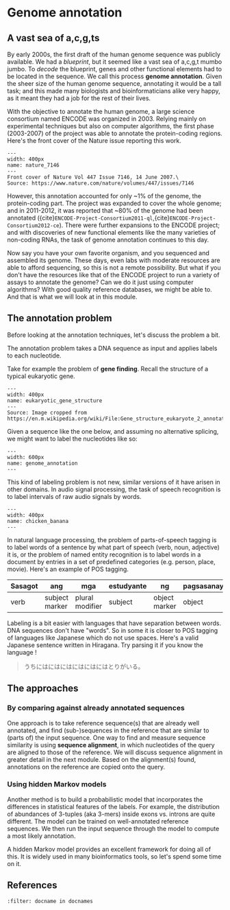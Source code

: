# Genome annotation

## A vast sea of a,c,g,ts

By early 2000s, the first draft of the human genome sequence was publicly available. 
We had a *blueprint*, but it seemed like a vast sea of a,c,g,t mumbo jumbo.
To *decode* the blueprint, genes and other functional elements had to be located in the sequence. We call this process **genome annotation**. Given the sheer size of the human genome sequence, annotating it would be a tall task; and this made many biologists and bioinformaticians alike very happy, as it meant they had a job for the rest of their lives.

With the objective to annotate the human genome, a large science consortium named ENCODE was organized in 2003. 
Relying mainly on experimental techniques but also on computer algorithms, the first phase (2003-2007) of the project was able to annotate the protein-coding regions. Here's the front cover of the Nature issue reporting this work.
```{figure} ./images/nature_7146.png
---
width: 400px
name: nature_7146
---
Front cover of Nature Vol 447 Issue 7146, 14 June 2007.\
Source: https://www.nature.com/nature/volumes/447/issues/7146
```
However, this annotation accounted for only ~1% of the genome, the protein-coding part. The project was expanded to cover the whole genome; and in 2011-2012, it was reported that ~80% of the genome had been annotated ({cite}`ENCODE-Project-Consortium2011-ql`,{cite}`ENCODE-Project-Consortium2012-ce`). There were further expansions to the ENCODE project; and with discoveries of new functional elements like the many varieties of non-coding RNAs, the task of genome annotation continues to this day. 

Now say you have your own favorite organism, and you sequenced and assembled its genome.
These days, even labs with moderate resources are able to afford sequencing, so this is not a remote possibility.
But what if you don't have the resources like that of the ENCODE project to run a variety of assays to annotate the genome? Can we do it just using computer algorithms? With good quality reference databases, we might be able to. And that is what we will look at in this module.

## The annotation problem
Before looking at the annotation techniques, let's discuss the problem a bit. 

The annotation problem takes a DNA sequence as input and applies labels to each nucleotide.

Take for example the problem of **gene finding**.
Recall the structure of a typical eukaryotic gene.
```{figure} ./images/Gene_structure_eukaryote_2_annotated.svg.png
---
width: 400px
name: eukaryotic_gene_structure
---
Source: Image cropped from https://en.m.wikipedia.org/wiki/File:Gene_structure_eukaryote_2_annotated.svg
```
Given a sequence like the one below, and assuming no alternative splicing, we might want to label the nucleotides like so:
```{figure} ./images/genome_annotation.gif
---
width: 600px
name: genome_annotation
---
```


This kind of labeling problem is not new, similar versions of it have arisen in other domains.
In audio signal processing, the task of speech recognition is to label intervals of raw audio signals by words.
```{figure} ./images/chicken_banana.png
---
width: 400px
name: chicken_banana
---
```
In natural language processing, the problem of parts-of-speech tagging is to label words of a sentence by what part of speech (verb, noun, adjective) it is, or the problem of named entity recognition is to label words in a document by entries in a set of predefined categories (e.g. person, place, movie). Here's an example of POS tagging.

|Sasagot |     ang  |         mga     |       estudyante  |    ng        |      pagsasanay   |    bukas.|
|--------|--------- |-----------------|--------------------| -------------| ------------------| ------| 
|verb     |subject marker| plural modifier  |  subject    | object marker    |    object     |    adverb |

Labeling is a bit easier with languages that have separation between words. DNA sequences don't have "words". 
So in some it is closer to POS tagging of languages like Japanese which do not use spaces. Here's a valid Japanese sentence written in Hiragana. Try parsing it if you know the language !
> うちにはにはにはにはにはにはとりがいる。
 


## The approaches

### By comparing against already annotated sequences
One approach is to take reference sequence(s) that are already well annotated, and find (sub-)sequences in the reference that are similar to (parts of) the input sequence. One way to find and measure sequence similarity is using **sequence alignment**, in which nucleotides of the query are aligned to those of the reference. We will discuss sequence alignment in greater detail in the next module. Based on the alignment(s) found, annotations on the reference are copied onto the query.

### Using hidden Markov models
Another method is to build a probabilistic model that incorporates the differences in statistical features of the labels. For example, the distribution of abundances of 3-tuples (aka 3-mers) inside exons vs. introns are quite different. The model can be trained on well-annotated reference sequences. We then run the input sequence through the model to compute a most likely annotation. 

A hidden Markov model provides an excellent framework for doing all of this. It is widely used in many bioinformatics tools, so let's spend some time on it. 

## References

```{bibliography} 
:filter: docname in docnames
```